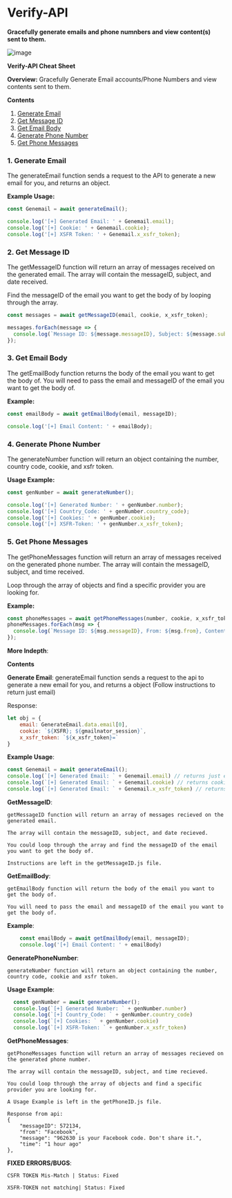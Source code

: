 # Verify-API
**Gracefully generate emails and phone numnbers and view content(s) sent to them.**

![image](https://user-images.githubusercontent.com/98126132/229611884-27294d93-4c93-4c05-9b93-57b589a14ef8.png)

**Verify-API Cheat Sheet**

**Overview:**
Gracefully Generate Email accounts/Phone Numbers and view contents sent to them.

**Contents**

1. [Generate Email](#1-generate-email)
2. [Get Message ID](#2-get-message-id)
3. [Get Email Body](#3-get-email-body)
4. [Generate Phone Number](#4-generate-phone-number)
5. [Get Phone Messages](#5-get-phone-messages)

### 1. Generate Email

The generateEmail function sends a request to the API to generate a new email for you, and returns an object.

**Example Usage:**
```javascript
const Genemail = await generateEmail();

console.log('[+] Generated Email: ' + Genemail.email);
console.log('[+] Cookie: ' + Genemail.cookie);
console.log('[+] XSFR Token: ' + Genemail.x_xsfr_token);
```

### 2. Get Message ID

The getMessageID function will return an array of messages received on the generated email. The array will contain the messageID, subject, and date received.

Find the messageID of the email you want to get the body of by looping through the array.

```javascript
const messages = await getMessageID(email, cookie, x_xsfr_token);

messages.forEach(message => {
  console.log(`Message ID: ${message.messageID}, Subject: ${message.subject}`);
});
```

### 3. Get Email Body

The getEmailBody function returns the body of the email you want to get the body of. You will need to pass the email and messageID of the email you want to get the body of.

**Example:**
```javascript
const emailBody = await getEmailBody(email, messageID);

console.log('[+] Email Content: ' + emailBody);
```

### 4. Generate Phone Number

The generateNumber function will return an object containing the number, country code, cookie, and xsfr token.

**Usage Example:**
```javascript
const genNumber = await generateNumber();

console.log('[+] Generated Number: ' + genNumber.number);
console.log('[+] Country_Code: ' + genNumber.country_code);
console.log('[+] Cookies: ' + genNumber.cookie);
console.log('[+] XSFR-Token: ' + genNumber.x_xsfr_token);
```

### 5. Get Phone Messages

The getPhoneMessages function will return an array of messages received on the generated phone number. The array will contain the messageID, subject, and time received.

Loop through the array of objects and find a specific provider you are looking for.

**Example:**
```javascript
const phoneMessages = await getPhoneMessages(number, cookie, x_xsfr_token);
phoneMessages.forEach(msg => {
  console.log(`Message ID: ${msg.messageID}, From: ${msg.from}, Content: ${msg.message}`);
});
```

**More Indepth**:

**Contents**

**Generate Email**:
generateEmail function sends a request to the api to generate a new email for you, and returns a object (Follow instructions to return just email)

Response:

```javascript
let obj = {
    email: GenerateEmail.data.email[0],
    cookie: `${XSFR}; ${gmailnator_session}`,
    x_xsfr_token: `${x_xsfr_token}=`
}
```
      
**Example Usage**:
```javascript
const Genemail = await generateEmail();
console.log(`[+] Generated Email: ` + Genemail.email) // returns just email generated
console.log(`[+] Generated Email: ` + Genemail.cookie) // returns cookie (only needed for getMessageID and getEmailBody function)
console.log(`[+] Generated Email: ` + Genemail.x_xsfr_token) // returns xsfr token (only needed for getMessageID and getEmailBody function)
```

**GetMessageID**:
```
getMessageID function will return an array of messages recieved on the generated email.

The array will contain the messageID, subject, and date recieved.
 
You could loop through the array and find the messageID of the email you want to get the body of.

Instructions are left in the getMessageID.js file.
```
   
**GetEmailBody**:
```
getEmailBody function will return the body of the email you want to get the body of.

You will need to pass the email and messageID of the email you want to get the body of.
```

**Example**:
```javascript
    const emailBody = await getEmailBody(email, messageID);
    console.log('[+] Email Content: ' + emailBody)
```
    
**GeneratePhoneNumber**:
```
generateNumber function will return an object containing the number, country code, cookie and xsfr token.
```
     
**Usage Example**:
```javascript
  const genNumber = await generateNumber();
  console.log(`[+] Generated Number: ` + genNumber.number)
  console.log(`[+] Country_Code: ` + genNumber.country_code)
  console.log(`[+] Cookies: ` + genNumber.cookie)
  console.log(`[+] XSFR-Token: ` + genNumber.x_xsfr_token)
```
    
**GetPhoneMessages**:
```
getPhoneMessages function will return an array of messages recieved on the generated phone number.

The array will contain the messageID, subject, and time recieved.

You could loop through the array of objects and find a specific provider you are looking for.

A Usage Example is left in the getPhoneID.js file.

Response from api:
{
    "messageID": 572134,
    "from": "Facebook",
    "message": "962630 is your Facebook code. Don't share it.",
    "time": "1 hour ago"
},
```
      
   
**FIXED ERRORS/BUGS**:
```
CSFR TOKEN Mis-Match | Status: Fixed

XSFR-TOKEN not matching| Status: Fixed
```
  
